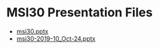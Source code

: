 <!--
This is a machine generated file, and should not be edited, as it will be overwritten with future updates.
-->

# MSI30 Presentation Files

- [msi30.pptx](http://cdn.tailwindtraders.com/assets/msi/msi30/msi30.pptx)
- [msi30-2019-10_Oct-24.pptx](http://cdn.tailwindtraders.com/assets/msi/msi30/msi30-2019-10_Oct-24.pptx)



